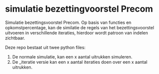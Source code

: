 # simulatie bezettingvoorstel Precom

Simulatie bezettingsvoorstel Precom. Op basis van functies en opkomstpercentage, kan de similatie de regels van het bezettingsvoorstel uitvoeren in verschillende iteraties, hierdoor wordt patroon van indelen zichtbaar.

Deze repo bestaat uit twee python files:
1. De normale simulatie, kan een x aantal uitrukken simuleren.
2. De \_iteratie versie kan een x aantal iteraties doen over een x aantal uitrukken.
